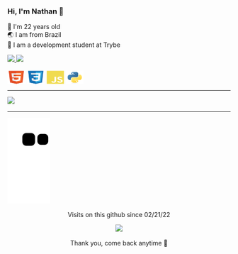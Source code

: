 ### Hi, I'm Nathan 👋 
<!-- <div style="margin-left: 10px"> -->
🎈 I'm 22 years old <br>
🌏 I am from Brazil <br>
🚀 I am a development student at Trybe <br> 
<!-- 🐧 I am very happy with new followers and any support 
    <br> 💚 Thank you for taking the time to read this far
            -->
<!-- <div/> -->

<div>
    <a href="https://github.com/nathanpw12">
    <img  height="165em" src="https://github-readme-stats.vercel.app/api?username=nathanpw12&show_icons=true&theme=chartreuse-dark&include_all_commits=true&count_private=true"/>  
    <img  height="165em" src="https://github-readme-stats.vercel.app/api/top-langs/?username=nathanpw12&layout=compact&langs_count=7&theme=chartreuse-dark"/>
</div>  


<div style="display: inline-block"><br>
  <img align="center" alt="Rafa-HTML" height="30" width="40" src="https://raw.githubusercontent.com/devicons/devicon/master/icons/html5/html5-original.svg">
  <img align="center" alt="Rafa-CSS" height="30" width="40" src="https://raw.githubusercontent.com/devicons/devicon/master/icons/css3/css3-original.svg">
  <img align="center" alt="Rafa-Js" height="30" width="40" src="https://raw.githubusercontent.com/devicons/devicon/master/icons/javascript/javascript-plain.svg">
  <img align="center" alt="Rafa-Python" height="30" width="40" src="https://raw.githubusercontent.com/devicons/devicon/master/icons/python/python-original.svg">
</div>

---

  <div> 
   <a href="https://www.linkedin.com/in/nathan-vitor-22b5901b8/" target="_blank"><img src="https://img.shields.io/badge/-LinkedIn-%230077B5?style=for-the-badge&logo=linkedin&logoColor=white" target="_blank"></a>    
</div>

---

![Snake animation](https://github.com/nathanpw12/nathanpw12/blob/output/github-contribution-grid-snake.svg)

<p align="center"> Visits on this github since 02/21/22 </p>
<p align="center">   <img alingn="center" src="https://profile-counter.glitch.me/nathanpw12/count.svg" /></p>
<p align="center"> Thank you, come back anytime 💚 </p>
<div>
  
